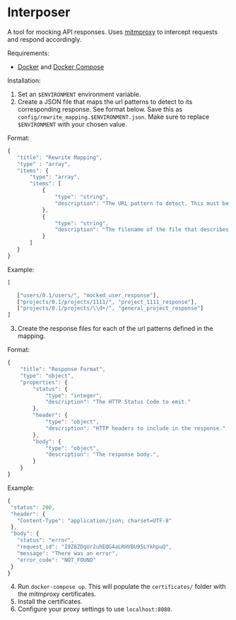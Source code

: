# Interposer

A tool for mocking API responses. Uses [mitmproxy](https://mitmproxy.org/) to intercept requests and respond accordingly.

Requirements:
- [Docker](https://www.docker.com/) and [Docker Compose](https://docs.docker.com/compose/install/)

Installation:
 1. Set an `$ENVIRONMENT` environment variable.
 1. Create a JSON file that maps the url patterns to detect to its corresponding response. See format below. Save this as `config/rewrite_mapping.$ENVIRONMENT.json`. Make sure to replace `$ENVIRONMENT` with your chosen value.

Format:
 ```javascript
{
    "title": "Rewrite Mapping",
    "type" : "array",
    "items": {
        "type": "array",
        "items": [
            {
                "type": "string",
                "description": "The URL pattern to detect. This must be a python regex string."
            },
            {
                "type": "string",
                "description": "The filename of the file that describes the response to emit."
            }
        ]
    }
}
 ```

 Example:
 ```javascript
[

    ["users/0.1/users/", "mocked_user_response"],
    ["projects/0.1/projects/1111/", "project_1111_response"],
    ["projects/0.1/projects/\\d+/", "general_project_response"]
]
 ```
 3. Create the response files for each of the url patterns defined in the mapping.

Format:
```javascript
{
    "title": "Response Format",
    "type": "object",
    "properties": {
        "status": {
            "type": "integer",
            "description": "The HTTP Status Code to emit."
        },
        "header": {
            "type": "object",
            "description": "HTTP headers to include in the response."
        },
        "body": {
            "type": "object",
            "description": "The response body.",
        }
    }
}
```

 Example:
 ```javascript
{
  "status": 200,
  "header": {
    "Content-Type": "application/json; charset=UTF-8"
  },
  "body": {
    "status": "error",
    "request_id": "I9Z8ZDqUr2uhEQG4aLRHVBU95LYkhpuQ",
    "message": "There was an error",
    "error_code": "NOT_FOUND"
  }
}
 ```
4. Run `docker-compose up`. This will populate the `certificates/` folder with the mitmproxy certificates.
5. Install the certificates.
6. Configure your proxy settings to use `localhost:8080`.
